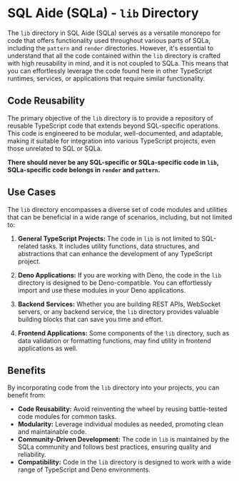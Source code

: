# SQL Aide (SQLa) - `lib` Directory

The `lib` directory in SQL Aide (SQLa) serves as a versatile monorepo for code
that offers functionality used throughout various parts of SQLa, including the
`pattern` and `render` directories. However, it's essential to understand that
all the code contained within the `lib` directory is crafted with high
reusability in mind, and it is not coupled to SQLa. This means that you can
effortlessly leverage the code found here in other TypeScript runtimes,
services, or applications that require similar functionality.

## Code Reusability

The primary objective of the `lib` directory is to provide a repository of
reusable TypeScript code that extends beyond SQL-specific operations. This code
is engineered to be modular, well-documented, and adaptable, making it suitable
for integration into various TypeScript projects, even those unrelated to SQL or
SQLa.

**There should never be any SQL-specific or SQLa-specific code in `lib`,
SQLa-specific code belongs in `render` and `pattern`.**

## Use Cases

The `lib` directory encompasses a diverse set of code modules and utilities that
can be beneficial in a wide range of scenarios, including, but not limited to:

1. **General TypeScript Projects:** The code in `lib` is not limited to
   SQL-related tasks. It includes utility functions, data structures, and
   abstractions that can enhance the development of any TypeScript project.

2. **Deno Applications:** If you are working with Deno, the code in the `lib`
   directory is designed to be Deno-compatible. You can effortlessly import and
   use these modules in your Deno applications.

3. **Backend Services:** Whether you are building REST APIs, WebSocket servers,
   or any backend service, the `lib` directory provides valuable building blocks
   that can save you time and effort.

4. **Frontend Applications:** Some components of the `lib` directory, such as
   data validation or formatting functions, may find utility in frontend
   applications as well.

## Benefits

By incorporating code from the `lib` directory into your projects, you can
benefit from:

- **Code Reusability:** Avoid reinventing the wheel by reusing battle-tested
  code modules for common tasks.
- **Modularity:** Leverage individual modules as needed, promoting clean and
  maintainable code.
- **Community-Driven Development:** The code in `lib` is maintained by the SQLa
  community and follows best practices, ensuring quality and reliability.
- **Compatibility:** Code in the `lib` directory is designed to work with a wide
  range of TypeScript and Deno environments.
